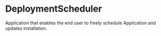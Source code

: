 # DeploymentScheduler
Application that enables the end user to freely schedule Application and updates installation.
